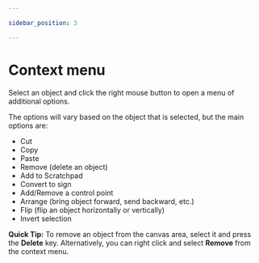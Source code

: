 ```yaml
---

sidebar_position: 3

---
```

# Context menu

Select an object and click the right mouse button to open a menu of additional options.

The options will vary based on the object that is selected, but the main options are:

* Cut
* Copy
* Paste
* Remove (delete an object)
* Add to Scratchpad
* Convert to sign
* Add/Remove a control point
* Arrange (bring object forward, send backward, etc.)
* Flip (flip an object horizontally or vertically)
* Invert selection

**Quick Tip:** To  remove an object from the canvas area, select it and press the **Delete** key. Alternatively, you can right click and select **Remove** from the context menu.
